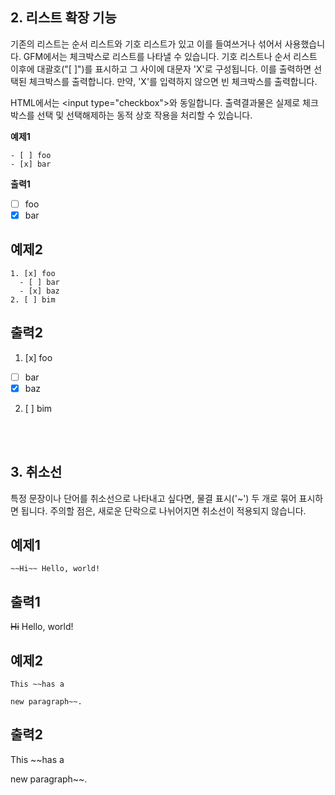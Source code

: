 ## 2. 리스트 확장 기능
기존의 리스트는 순서 리스트와 기호 리스트가 있고 이를 들여쓰거나 섞어서 사용했습니다. GFM에서는 체크박스로 리스트를 나타낼 수 있습니다. 기호 리스트나 순서 리스트 이후에 대괄호("[ ]")를 표시하고 그 사이에 대문자 'X'로 구성됩니다. 이를 출력하면 선택된 체크박스를 출력합니다. 만약, 'X'를 입력하지 않으면 빈 체크박스를 출력합니다. 

HTML에서는 \<input type="checkbox">와 동일합니다. 출력결과물은 실제로 체크박스를 선택 및 선택해제하는 동적 상호 작용을 처리할 수 있습니다.

**예제1**  
```
- [ ] foo
- [x] bar
```

**출력1**  
- [ ] foo
- [x] bar

## 예제2
```
1. [x] foo
  - [ ] bar
  - [x] baz
2. [ ] bim
```

## 출력2
1. [x] foo
  - [ ] bar
  - [x] baz
2. [ ] bim

<br><br>

## 3. 취소선
특정 문장이나 단어를 취소선으로 나타내고 싶다면, 물결 표시('~') 두 개로 묶어 표시하면 됩니다. 주의할 점은, 새로운 단락으로 나뉘어지면 취소선이 적용되지 않습니다.

## 예제1
```
~~Hi~~ Hello, world!
```

## 출력1
~~Hi~~ Hello, world!

## 예제2
```
This ~~has a

new paragraph~~.
```

## 출력2
This ~~has a

new paragraph~~.
